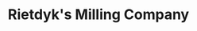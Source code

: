 ---
title: "Rietdyk's Milling Company"
url: /ridgefield/rietdyks-milling-company/
shop: agrarian
---